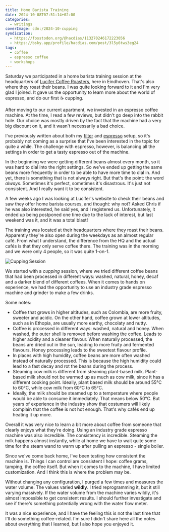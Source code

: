 ```yaml
---
title: Home Barista Training
date: 2024-10-08T07:51:14+02:00
categories:
  - writings
coverImage: cdn:/2024-10-cupping
syndication:
  - https://fosstodon.org/@hacdias/113270246172223056
  - https://bsky.app/profile/hacdias.com/post/3l5y6tws3eg24
tags:
  - coffee
  - espresso coffee
  - workshops
---
```


Saturday we participated in a home barista training session at the headquarters of [Lucifer Coffee Roasters](https://lucifercoffee.com/), here in Eindhoven. That's also where they roast their beans. I was quite looking forward to it and I'm very glad I joined. It gave us the opportunity to learn more about the world of espresso, and do our first ☕️ cupping.

<!--more-->

After moving to our current apartment, we invested in an espresso coffee machine. At the time, I read a few reviews, but didn't go deep into the rabbit hole. Our choice was mostly driven by the fact that the machine had a very big discount on it, and it wasn't necessarily a bad choice. 

I've previously written about both my [filter](/2024/01/04/current-filter-coffee-setup/) and [espresso](/2024/01/06/current-espresso-setup/) setup, so it's probably not coming as a surprise that I've been interested in the topic for quite a while. The challenge with espresso, however, is balancing all the settings in order to get a tasty espresso out of the machine.

In the beginning we were getting different beans almost every month, so it was hard to dial into the right settings. So we've ended up getting the same beans more frequently in order to be able to have more time to dial in. And yet, there is something that is not always right. But that's the point: the word *always*. Sometimes it's perfect, sometimes it's disastrous. It's just not consistent. And I really want it to be consistent. 

A few weeks ago I was looking at Lucifer's website to check their beans and saw they offer home barista courses, and thought: why not? Asked Chris if he was also interested, he said yes, and I registered us. Unfortunately, it ended up being postponed one time due to the lack of interest, but last weekend was it, and it was a total blast!

The training was located at their headquarters where they roast their beans. Apparently they're also open during the weekdays as an almost regular café. From what I understand, the difference from the HQ and the actual cafés is that they only serve coffee there. The training was in the morning and we were only 4 people, so it was quite 1-on-1.

![Cupping Session](cdn:/2024-10-cupping)

We started with a *cupping* session, where we tried different coffee beans that had been processed in different ways: washed, natural, honey, decaf and a darker blend of different coffees. When it comes to hands on experience, we had the opportunity to use an industry grade espresso machine and grinder to make a few drinks. 

Some notes:

- Coffee that grows in higher altitudes, such as Colombia, are more fruity, sweeter and acidic. On the other hand, coffee grown at lower altitudes, such as in Ethopia, are usually more earthy, chocolaty and nutty.
- Coffee is processed in different ways: washed, natural and honey. When washed, the outer shell is removed before washing the coffee. Leads to higher acidity and a cleaner flavour. When naturally processed, the beans are dried out in the sun, leading to more fruity and fermented flavours. Honey processing leads to the sweetest flavour profile.
- In places with high humidity, coffee beans are more often washed instead of naturally processed. This is because the high humidity could lead to a fast decay and rot the beans during the process.
- Steaming cow milk is different from steaming plant-based milk. Plant-based milk should not be warmed up as much as cow milk, since it has a different cooking point. Ideally, plant based milk should be around 55°C to 60°C, while cow milk from 60°C to 65°C.
- Ideally, the milk should be steamed up to a temperature where people would be able to consume it immediately. That means below 50°C. But years of experience in the industry show that costumers will likely complain that the coffee is not hot enough. That's why cafés end up heating it up more.

Overall it was very nice to learn a bit more about coffee from someone that clearly enjoys what they're doing. Using an industry grade espresso machine was also incredible. The consistency is incredible. Steaming the milk happens almost instantly, while at home we have to wait quite some time for the steam wand to warm up after pulling an espresso - single boiler. 

Since we've come back home, I've been testing how consistent the machine is. Things I can control are consistent I hope: coffee grams, tamping, the coffee itself. But when it comes to the machine, I have limited customization. And I think this is where the problem may be.

Without changing any configuration, I purged a few times and measures the water volume. The values varied **wildly**. I tried reprogramming it, but it still varying massively. If the water volume from the machine varies wildly, it's almost impossible to get consistent results. I should further investigate and see if there's something potentially wrong with the water flow meter. 

It was a nice experience, and I have the feeling this is not the last time that I'll do something coffee-related. I'm sure I didn't share here all the notes about everything that I learned, but I also hope you enjoyed it.
